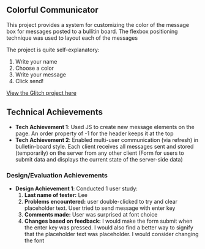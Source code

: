 ## Colorful Communicator
This project provides a system for customizing the color of the message box for messages posted to a bullitin board. 
The flexbox positioning technique was used to layout each of the messages

The project is quite self-explanatory:
1. Write your name
2. Choose a color
3. Write your message
4. Click send!

[View the Glitch project here](https://a2-evans-notch.glitch.me)

## Technical Achievements
- **Tech Achievement 1**: Used JS to create new message elements on the page. An order property of -1 for the header keeps it at the top
- **Tech Achievement 2**: Enabled multi-user communication (via refresh) in bulletin-board style. Each client receives all messages sent and stored (temporarily) on the server from any other client (Form for users to submit data and displays the current state of the server-side data)

### Design/Evaluation Achievements
- **Design Achievement 1**: Conducted 1 user study:
  1. **Last name of tester:** Lee
  2. **Problems encountered:** user double-clicked to try and clear placeholder text. User tried to send message with enter key
  3. **Comments made:** User was surprised at font choice
  4. **Changes based on feedback:** I would make the form submit when the enter key was pressed. I would also find a better way to signify that the placeholder text was placeholder. I would consider changing the font

